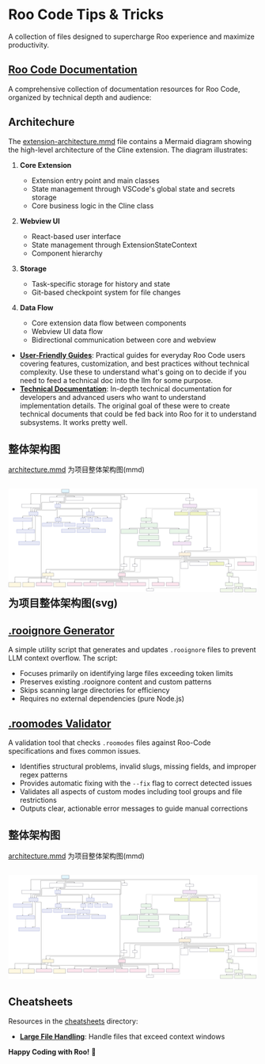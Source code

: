 # Roo Code Tips & Tricks

A collection of files designed to supercharge Roo experience and maximize productivity.

## [Roo Code Documentation](personal_roo_docs/)
A comprehensive collection of documentation resources for Roo Code, organized by technical depth and audience:

## Architechure

The [extension-architecture.mmd](./extension-architecture.mmd) file contains a Mermaid diagram showing the high-level architecture of the Cline extension. The diagram illustrates:

1. **Core Extension**
   - Extension entry point and main classes
   - State management through VSCode's global state and secrets storage
   - Core business logic in the Cline class

2. **Webview UI**
   - React-based user interface
   - State management through ExtensionStateContext
   - Component hierarchy

3. **Storage**
   - Task-specific storage for history and state
   - Git-based checkpoint system for file changes

4. **Data Flow**
   - Core extension data flow between components
   - Webview UI data flow
   - Bidirectional communication between core and webview

- **[User-Friendly Guides](personal_roo_docs/normal/)**: Practical guides for everyday Roo Code users covering features, customization, and best practices without technical complexity. Use these to understand what's going on to decide if you need to feed a technical doc into the llm for some purpose.
- **[Technical Documentation](personal_roo_docs/technical/)**: In-depth technical documentation for developers and advanced users who want to understand implementation details. The original goal of these were to create technical documents that could be fed back into Roo for it to understand subsystems. It works pretty well.

## 整体架构图

[architecture.mmd](./architecture.mmd) 为项目整体架构图(mmd)

## ![SVG](./architecture.svg) 为项目整体架构图(svg)


## [.rooignore  Generator](roo-ignore/README.md)
A simple utility script that generates and updates `.rooignore` files to prevent LLM context overflow. The script:

- Focuses primarily on identifying large files exceeding token limits
- Preserves existing .rooignore content and custom patterns
- Skips scanning large directories for efficiency
- Requires no external dependencies (pure Node.js)

## [.roomodes Validator](roomodes-validator/README.md)
A validation tool that checks `.roomodes` files against Roo-Code specifications and fixes common issues.

- Identifies structural problems, invalid slugs, missing fields, and improper regex patterns
- Provides automatic fixing with the `--fix` flag to correct detected issues
- Validates all aspects of custom modes including tool groups and file restrictions
- Outputs clear, actionable error messages to guide manual corrections

## 整体架构图

[architecture.mmd](./architecture.mmd) 为项目整体架构图(mmd)

## ![项目整体架构图](./architecture.svg) 


## Cheatsheets

Resources in the [cheatsheets](cheatsheets/) directory:
- **[Large File Handling](cheatsheets/llm-large-file-cheatsheet.md)**: Handle files that exceed context windows


**Happy Coding with Roo!** 🐨
